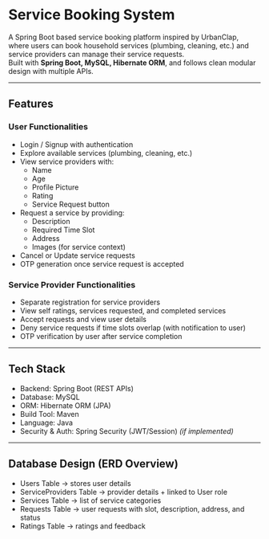 # Service Booking System 

A Spring Boot based service booking platform inspired by UrbanClap, where users can book household services (plumbing, cleaning, etc.) and service providers can manage their service requests.  
Built with **Spring Boot, MySQL, Hibernate ORM**, and follows clean modular design with multiple APIs.

---

## Features

### User Functionalities
- Login / Signup with authentication
- Explore available services (plumbing, cleaning, etc.)
- View service providers with:
  - Name
  - Age
  - Profile Picture
  - Rating
  - Service Request button
- Request a service by providing:
  - Description
  - Required Time Slot
  - Address
  - Images (for service context)
- Cancel or Update service requests
- OTP generation once service request is accepted

### Service Provider Functionalities
- Separate registration for service providers
- View self ratings, services requested, and completed services
- Accept requests and view user details
- Deny service requests if time slots overlap (with notification to user)
- OTP verification by user after service completion

---

## Tech Stack

- Backend: Spring Boot (REST APIs)
- Database: MySQL
- ORM: Hibernate ORM (JPA)
- Build Tool: Maven
- Language: Java
- Security & Auth: Spring Security (JWT/Session) *(if implemented)*

---

## Database Design (ERD Overview)

- Users Table → stores user details
- ServiceProviders Table → provider details + linked to User role
- Services Table → list of service categories
- Requests Table → user requests with slot, description, address, and status
- Ratings Table → ratings and feedback

